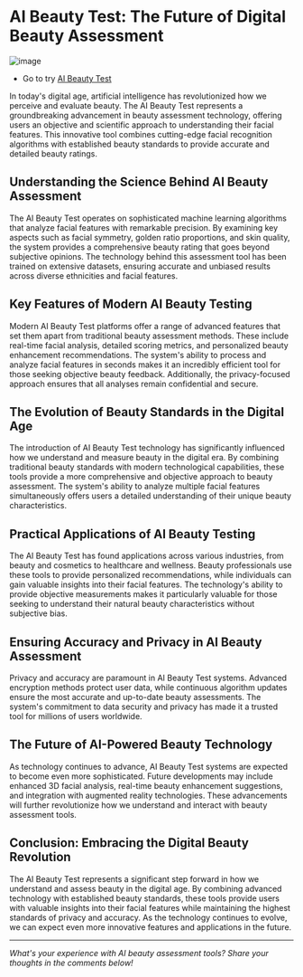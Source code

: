 # AI Beauty Test: The Future of Digital Beauty Assessment

![image](https://github.com/user-attachments/assets/e2a9d452-e21f-4919-b96d-3827281549d6)

- Go to try [AI Beauty Test](https://imgdo.ai/features/aibeautytest)

In today's digital age, artificial intelligence has revolutionized how we perceive and evaluate beauty. The AI Beauty Test represents a groundbreaking advancement in beauty assessment technology, offering users an objective and scientific approach to understanding their facial features. This innovative tool combines cutting-edge facial recognition algorithms with established beauty standards to provide accurate and detailed beauty ratings.

## Understanding the Science Behind AI Beauty Assessment

The AI Beauty Test operates on sophisticated machine learning algorithms that analyze facial features with remarkable precision. By examining key aspects such as facial symmetry, golden ratio proportions, and skin quality, the system provides a comprehensive beauty rating that goes beyond subjective opinions. The technology behind this assessment tool has been trained on extensive datasets, ensuring accurate and unbiased results across diverse ethnicities and facial features.

## Key Features of Modern AI Beauty Testing

Modern AI Beauty Test platforms offer a range of advanced features that set them apart from traditional beauty assessment methods. These include real-time facial analysis, detailed scoring metrics, and personalized beauty enhancement recommendations. The system's ability to process and analyze facial features in seconds makes it an incredibly efficient tool for those seeking objective beauty feedback. Additionally, the privacy-focused approach ensures that all analyses remain confidential and secure.

## The Evolution of Beauty Standards in the Digital Age

The introduction of AI Beauty Test technology has significantly influenced how we understand and measure beauty in the digital era. By combining traditional beauty standards with modern technological capabilities, these tools provide a more comprehensive and objective approach to beauty assessment. The system's ability to analyze multiple facial features simultaneously offers users a detailed understanding of their unique beauty characteristics.

## Practical Applications of AI Beauty Testing

The AI Beauty Test has found applications across various industries, from beauty and cosmetics to healthcare and wellness. Beauty professionals use these tools to provide personalized recommendations, while individuals can gain valuable insights into their facial features. The technology's ability to provide objective measurements makes it particularly valuable for those seeking to understand their natural beauty characteristics without subjective bias.

## Ensuring Accuracy and Privacy in AI Beauty Assessment

Privacy and accuracy are paramount in AI Beauty Test systems. Advanced encryption methods protect user data, while continuous algorithm updates ensure the most accurate and up-to-date beauty assessments. The system's commitment to data security and privacy has made it a trusted tool for millions of users worldwide.

## The Future of AI-Powered Beauty Technology

As technology continues to advance, AI Beauty Test systems are expected to become even more sophisticated. Future developments may include enhanced 3D facial analysis, real-time beauty enhancement suggestions, and integration with augmented reality technologies. These advancements will further revolutionize how we understand and interact with beauty assessment tools.

## Conclusion: Embracing the Digital Beauty Revolution

The AI Beauty Test represents a significant step forward in how we understand and assess beauty in the digital age. By combining advanced technology with established beauty standards, these tools provide users with valuable insights into their facial features while maintaining the highest standards of privacy and accuracy. As the technology continues to evolve, we can expect even more innovative features and applications in the future.

---

*What's your experience with AI beauty assessment tools? Share your thoughts in the comments below!*

